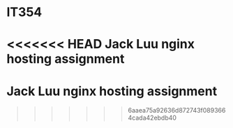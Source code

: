# IT354
<<<<<<< HEAD
Jack Luu nginx hosting assignment
=======
# Jack Luu nginx hosting assignment

>>>>>>> 6aaea75a92636d872743f0893664cada42ebdb40
